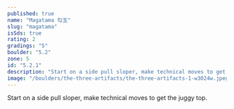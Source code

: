 ```yaml
---
published: true
name: "Magatama 勾玉"
slug: "magatama"
isSds: true
rating: 2
gradings: "5"
boulder: "5.2"
zone: 5
id: "5.2.1"
description: "Start on a side pull sloper, make technical moves to get the juggy top."
image: "/boulders/the-three-artifacts/the-three-artifacts-1-w3024w.jpeg"
---
```


Start on a side pull sloper, make technical moves to get the juggy top.
